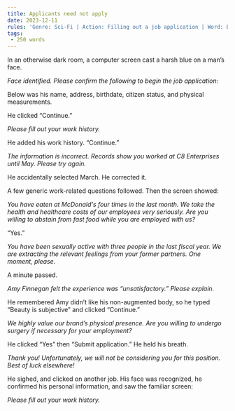 ```yaml
---
title: Applicants need not apply
date: 2023-12-11
rules: 'Genre: Sci-Fi | Action: Filling out a job application | Word: Beauty'
tags: 
 - 250 words
---
```


In an otherwise dark room, a computer screen cast a harsh blue on a man’s face.

_Face identified. Please confirm the following to begin the job application:_

Below was his name, address, birthdate, citizen status, and physical measurements.

He clicked “Continue.”

_Please fill out your work history._

He added his work history. “Continue.”

_The information is incorrect. Records show you worked at C8 Enterprises until May. Please try again._

He accidentally selected March. He corrected it. 

A few generic work-related questions followed. Then the screen showed:

_You have eaten at McDonald's four times in the last month. We take the
health and healthcare costs of our employees very seriously. Are you
willing to abstain from fast food while you are employed with us?_

“Yes.”

_You have been sexually active with three people in the last fiscal year.
We are extracting the relevant feelings from your former partners. One
moment, please._

A minute passed.

_Amy Finnegan felt the experience was “unsatisfactory.” Please explain._

He remembered Amy didn’t like his non-augmented body, so he typed
“Beauty is subjective” and clicked “Continue.”

_We highly value our brand’s physical presence. Are you willing to
undergo surgery if necessary for your employment?_

He clicked “Yes” then “Submit application.” He held his breath.

_Thank you! Unfortunately, we will not be considering you for this position.
Best of luck elsewhere!_

He sighed, and clicked on another job. His face was recognized, he
confirmed his personal information, and saw the familiar screen:

_Please fill out your work history._